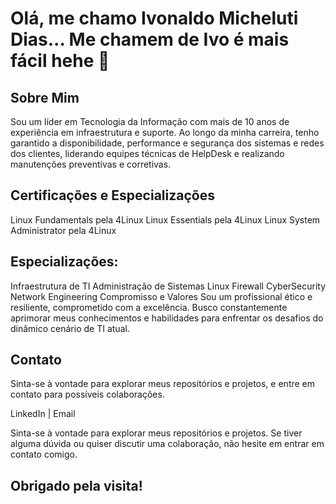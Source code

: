 # Olá, me chamo Ivonaldo Micheluti Dias... Me chamem de Ivo é mais fácil hehe 👋

<!--
**ivonaldomdias/ivonaldomdias** is a ✨ _special_ ✨ repository because its `README.md` (this file) appears on your GitHub profile.

Here are some ideas to get you started:

- 🔭 I’m currently working on ...
- 🌱 I’m currently learning ...
- 👯 I’m looking to collaborate on ...
- 🤔 I’m looking for help with ...
- 💬 Ask me about ...
- 📫 How to reach me: ...
- 😄 Pronouns: ...
- ⚡ Fun fact: ...
-->

## Sobre Mim
Sou um líder em Tecnologia da Informação com mais de 10 anos de experiência em infraestrutura e suporte. Ao longo da minha carreira, tenho garantido a disponibilidade, performance e segurança dos sistemas e redes dos clientes, liderando equipes técnicas de HelpDesk e realizando manutenções preventivas e corretivas.

## Certificações e Especializações
Linux Fundamentals pela 4Linux
Linux Essentials pela 4Linux
Linux System Administrator pela 4Linux

## Especializações:
Infraestrutura de TI
Administração de Sistemas Linux
Firewall
CyberSecurity
Network Engineering
Compromisso e Valores
Sou um profissional ético e resiliente, comprometido com a excelência. Busco constantemente aprimorar meus conhecimentos e habilidades para enfrentar os desafios do dinâmico cenário de TI atual.

## Contato
Sinta-se à vontade para explorar meus repositórios e projetos, e entre em contato para possíveis colaborações.

LinkedIn | Email

Sinta-se à vontade para explorar meus repositórios e projetos. Se tiver alguma dúvida ou quiser discutir uma colaboração, não hesite em entrar em contato comigo.

## Obrigado pela visita!
